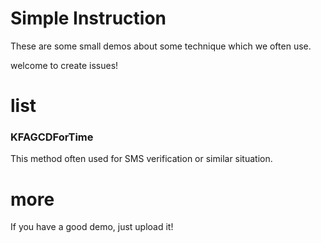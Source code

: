 # Simple Instruction
These are some small demos about some technique which we often use.

welcome to create issues!

# list
### KFAGCDForTime
This method often used for SMS verification or similar situation.

# more
If you have a good demo, just upload it!
